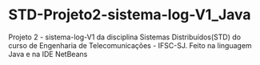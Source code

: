 # STD-Projeto2-sistema-log-V1_Java
Projeto 2 - sistema-log-V1 da disciplina Sistemas Distribuídos(STD) do curso de Engenharia de Telecomunicações - IFSC-SJ. Feito na linguagem Java e na IDE NetBeans
